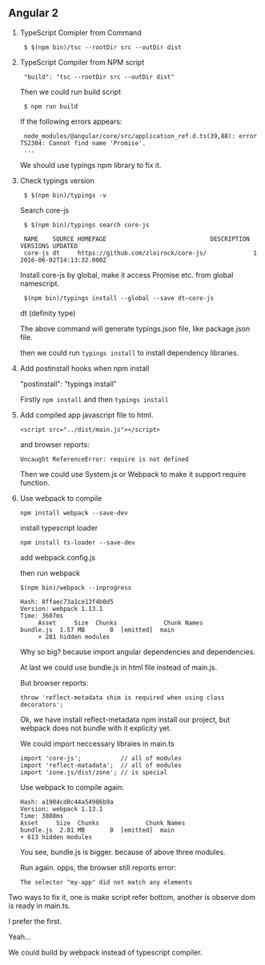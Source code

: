 ## Angular 2


1. TypeScript Comipler from Command

        $ $(npm bin)/tsc --rootDir src --outDir dist

2. TypeScript Compiler from NPM script

        "build": "tsc --rootDir src --outDir dist"

    Then we could run build script

        $ npm run build

    If the following errors appears:

        node_modules/@angular/core/src/application_ref.d.ts(39,88): error TS2304: Cannot find name 'Promise'.
        ...
    
    We should use typings npm library to fix it.


3. Check typings version

        $ $(npm bin)/typings -v

  
   Search core-js

        $ $(npm bin)/typings search core-js

        NAME    SOURCE HOMEPAGE                             DESCRIPTION VERSIONS UPDATED
        core-js dt     https://github.com/zloirock/core-js/             1        2016-06-02T14:13:32.000Z

   Install core-js by global, make it access Promise etc. from global namescript.

        $(npm bin)/typings install --global --save dt~core-js

   dt (definity type)

   The above command will generate typings.json file, like package.json file.

   then we could run ```typings install``` to install dependency libraries.


4. Add postinstall hooks when npm install

      "postinstall": "typings install"

   Firstly ```npm install``` and then ```typings install```


5. Add compiled app javascript file to html.

     ``<script src="../dist/main.js"></script>``
   
   and browser reports:

     ```Uncaught ReferenceError: require is not defined```
   
   Then we could use System.js or Webpack to make it support require function.


6. Use webpack to compile

       npm install webpack --save-dev

   install typescript loader

       npm install ts-loader --save-dev
 
   add webpack.config.js

   then run webpack

       $(npm bin)/webpack --inprogress

       Hash: 8ffaec73a1ce13f4b0d5
       Version: webpack 1.13.1
       Time: 3607ms
            Asset     Size  Chunks             Chunk Names
       bundle.js  1.57 MB       0  [emitted]  main
            + 281 hidden modules

   Why so big? because import angular dependencies and dependencies.

   At last we could use bundle.js in html file instead of main.js.

   But browser reports:

       throw 'reflect-metadata shim is required when using class decorators';

   Ok, we have install reflect-metadata npm install our project, but webpack does not bundle with it explicity yet.
  
   We could import neccessary libraies in main.ts

       import 'core-js';           // all of modules
       import 'reflect-matadata';  // all of modules
       import 'zone.js/dist/zone'; // is special
   
   Use webpack to compile again:

       Hash: a1904cd8c44a54986b9a
       Version: webpack 1.13.1
       Time: 3808ms
       Asset     Size  Chunks             Chunk Names
       bundle.js  2.01 MB       0  [emitted]  main
       + 613 hidden modules

   You see, bundle.js is bigger. because of above three modules.

   Run again. opps, the browser still reports error:

       The selector "my-app" did not match any elements

  Two ways to fix it, one is make script refer bottom, another is observe dom is ready in main.ts.

  I prefer the first. 

  Yeah...

  We could build by webpack instead of typescript compiler.